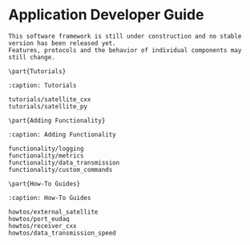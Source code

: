 # Application Developer Guide

```{warning}
This software framework is still under construction and no stable version has been released yet.
Features, protocols and the behavior of individual components may still change.
```

```{raw} latex
\part{Tutorials}
```

```{toctree}
:caption: Tutorials

tutorials/satellite_cxx
tutorials/satellite_py
```

```{raw} latex
\part{Adding Functionality}
```

```{toctree}
:caption: Adding Functionality

functionality/logging
functionality/metrics
functionality/data_transmission
functionality/custom_commands
```

```{raw} latex
\part{How-To Guides}
```

```{toctree}
:caption: How-To Guides

howtos/external_satellite
howtos/port_eudaq
howtos/receiver_cxx
howtos/data_transmission_speed
```
